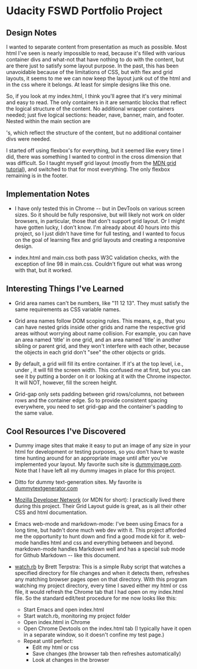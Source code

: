 # Udacity FSWD Portfolio Project #

## Design Notes ##

I wanted to separate content from presentation as much as
possible. Most html I've seen is nearly impossible to read, because
it's filled with various container divs and what-not that have nothing
to do with the content, but are there just to satisfy some layout
purpose. In the past, this has been unavoidable because of the
limitations of CSS, but with flex and grid layouts, it seems to me we
can now keep the layout junk out of the html and in the css where it
belongs. At least for simple designs like this one.

So, if you look at my index.html, I think you'll agree that it's very
minimal and easy to read. The only containers in it are semantic
blocks that reflect the logical structure of the content. No
additional wrapper containers needed; just five logical sections:
header, nave, banner, main, and footer. Nested within the main section
are <article>'s, which reflect the structure of the content, but no
additional container divs were needed.

I started off using flexbox's for everything, but it seemed like every
time I did, there was something I wanted to control in the cross
dimension that was difficult. So I taught myself grid layout (mostly
from the [MDN grid tutorial](https://developer.mozilla.org/en-US/docs/Web/CSS/CSS_Grid_Layout)), and
switched to that for most everything. The only flexbox remaining is in
the footer.

## Implementation Notes ##

* I have only tested this in Chrome -- but in DevTools on various
  screen sizes. So it should be fully responsive, but will likely not
  work on older browsers, in particular, those that don't support grid
  layout. Or I might have gotten lucky, I don't know. I'm already
  about 40 hours into this project, so I just didn't have time for
  full testing, and I wanted to focus on the goal of learning flex and
  grid layouts and creating a responsive design.
  
* index.html and main.css both pass W3C validation checks, with the
  exception of line 98 in main.css. Couldn't figure out what was wrong
  with that, but it worked.

## Interesting Things I've Learned ##

* Grid area names can't be numbers, like "11 12 13". They must satisfy
  the same requirements as CSS variable names.

* Grid area names follow DOM scoping rules. This means, e.g., that you
  can have nested grids inside other grids and name the respective
  grid areas without worrying about name collision. For example, you
  can have an area named 'title' in one grid, and an area named
  'title' in another sibling or parent grid, and they won't interfere
  with each other, because the objects in each grid don't "see" the
  other objects or grids.

* By default, a grid will fill its entire container. If it's at the
  top level, i.e., under <body>, it will fill the screen width. This
  confused me at first, but you can see it by putting a border on it
  or looking at it with the Chrome inspector. It will NOT, however,
  fill the screen height.

* Grid-gap only sets padding between grid rows/columns, not between
  rows and the container edge. So to provide consistent spacing
  everywhere, you need to set grid-gap and the container's padding to
  the same value.
  
## Cool Resources I've Discovered ##

* Dummy image sites that make it easy to put an image of any size in
  your html for development or testing purposes, so you don't have to
  waste time hunting around for an appropriate image until after
  you've implemented your layout. My favorite such site is
  [dummyimage.com](dummyimage.com). Note that I have left all my dummy
  images in place for this project.

* Ditto for dummy text-generation sites. My favorite is [dummytextgenerator.com](dummytestgenerator.com)

* [Mozilla Developer Network](developer.mozilla.org) (or MDN for
  short): I practically lived there during this project. Their Grid
  Layout guide is great, as is all their other CSS and html
  documentation.
  
* Emacs web-mode and markdown-mode: I've been using Emacs for a long
  time, but hadn't done much web dev with it. This project afforded me
  the opportunity to hunt down and find a good mode kit for
  it. web-mode handles html and css and everything between and
  beyond. markdown-mode handles Markdown well and has a special sub
  mode for Github Markdown -- like this document.

* [watch.rb](brettterpstra.com) by Brett Terpstra: This is a simple
  Ruby script that watches a specified directory for file changes and
  when it detects them, refreshes any matching browser pages open on
  that directory. With this program watching my project directory,
  every time I saved either my html or css file, it would refresh the
  Chrome tab that I had open on my index.html file. So the standard
  edit/test procedure for me now looks like this:
  
  * Start Emacs and open index.html
  * Start watch.rb, monitoring my project folder
  * Open index.html in Chrome
  * Open Chrome Devtools on the index.html tab (I typically have it
    open in a separate window, so it doesn't confine my test page.)
  * Repeat until perfect:
    * Edit my html or css
    * Save changes (the browser tab then refreshes automatically)
    * Look at changes in the browser





